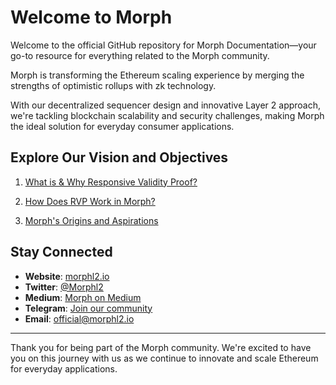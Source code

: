 # Welcome to Morph

Welcome to the official GitHub repository for Morph Documentation—your go-to resource for everything related to the Morph community.

Morph is transforming the Ethereum scaling experience by merging the strengths of optimistic rollups with zk technology.

With our decentralized sequencer design and innovative Layer 2 approach, we're tackling blockchain scalability and security challenges, making Morph the ideal solution for everyday consumer applications.

## Explore Our Vision and Objectives

1. [What is & Why Responsive Validity Proof?](https://docs.morphl2.io/docs/how-morph-works/optimistic-zkevm)

2. [How Does RVP Work in Morph?](https://medium.com/@morphlayer2/how-does-rvp-run-in-morph-6025233a21cc)

3. [Morph's Origins and Aspirations](https://medium.com/@morphlayer2/morphys-origins-and-aspirations-7afc0280a8e2)

## Stay Connected

- **Website**: [morphl2.io](https://www.morphl2.io/)
- **Twitter**: [@Morphl2](https://twitter.com/Morphl2)
- **Medium**: [Morph on Medium](https://medium.com/@morphlayer2)
- **Telegram**: [Join our community](https://t.me/MorphL2official)
- **Email**: [official@morphl2.io](mailto:official@morphl2.io)

---

Thank you for being part of the Morph community. We're excited to have you on this journey with us as we continue to innovate and scale Ethereum for everyday applications.
